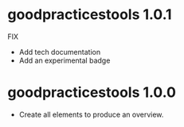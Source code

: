 # goodpracticestools 1.0.1

FIX

* Add tech documentation
* Add an experimental badge

# goodpracticestools 1.0.0

* Create all elements to produce an overview.
